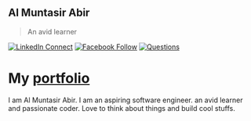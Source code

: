 ## Al Muntasir Abir

> An avid learner

[![LinkedIn Connect](https://img.shields.io/badge/%20-Connect-black?color=14171A&labelColor=212121&logo=linkedin&logoColor=ffffff)](https://www.linkedin.com/in/almuntasir-abir-178889135/) [![Facebook Follow](https://img.shields.io/badge/%20-Follow-black?color=14171A&labelColor=1976d2&logo=facebook&logoColor=ffffff)](https://www.facebook.com/almuntasir1/) [![Questions](https://img.shields.io/badge/%20-Questions-black?color=14171A&labelColor=fff&logo=stackoverflow&logoColor=0c0d0e26)](https://stackoverflow.com/users/6797330/almuntasir-abir)

# My [portfolio](https://nostalgic-gates-f3757f.netlify.app/)


I am Al Muntasir Abir. I am an aspiring software engineer. an avid learner and passionate coder. Love to think about things and build cool stuffs. 
